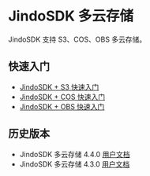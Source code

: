 # JindoSDK 多云存储

JindoSDK 支持 S3、COS、OBS 多云存储。

## 快速入门
* [JindoSDK + S3 快速入门](/docs/user/4.x/4.5.x/4.5.0/jindosdk/s3/jindosdk_quickstart.md)
* [JindoSDK + COS 快速入门](/docs/user/4.x/4.5.x/4.5.0/jindosdk/cos/jindosdk_quickstart.md)
* [JindoSDK + OBS 快速入门](/docs/user/4.x/4.5.x/4.5.0/jindosdk/obs/jindosdk_quickstart.md)

## 历史版本
* JindoSDK 多云存储 4.4.0 [用户文档](/docs/user/4.x/4.4.0/jindosdk/outline.md)
* JindoSDK 多云存储 4.3.0 [用户文档](/docs/user/4.x/4.3.0/jindosdk/outline.md)
